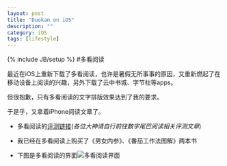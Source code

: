 ```yaml
---
layout: post
title: "Duokan on iOS"
description: ""
category: iOS
tags: [lifestyle]
---
```

{% include JB/setup %}
#多看阅读

最近在iOS上重新下载了多看阅读，也许是暑假无所事事的原因，又重新燃起了在移动设备上阅读的兴趣，另外下载了云中书城、字节社等apps。

但很抱歉，只有多看阅读的文字排版效果达到了我的要求。

于是乎，又拿着iPhone阅读文章了。

* 多看阅读的[评测链接](http://bbs.dgtle.com/thread-31237-1-1.html)(*各位大神请自行前往数字尾巴阅读相关评测文章*)


* 我已经在多看阅读上购买了《男女内参》、《番茄工作法图解》两本书

* 下图是多看阅读的界面![多看阅读界面](http://ww3.sinaimg.cn/large/a42cf771jw1durxnb6mlxj.jpg)